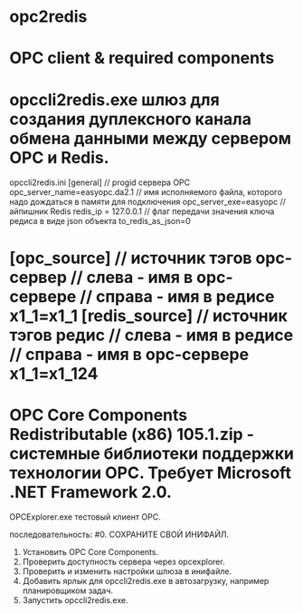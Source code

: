 # opc2redis
OPC client &amp; required components
=============
opccli2redis.exe шлюз для создания дуплексного канала обмена данными между сервером ОРС и Redis.
============
opccli2redis.ini
[general]
// progid сервера ОРС
opc_server_name=easyopc.da2.1
// имя исполняемого файла, которого надо дождаться в памяти для подключения
opc_server_exe=easyopc
// айпишник Redis
redis_ip = 127.0.0.1
// флаг передачи значения ключа редиса в виде json объекта
to_redis_as_json=0

[opc_source]
// источник тэгов орс-сервер
// слева - имя в орс-сервере
// справа - имя в редисе
x1_1=x1_1
[redis_source]
// источник тэгов редис
// слева - имя в редисе
// справа - имя в орс-сервере
x1_1=x1_124
=============
OPC Core Components Redistributable (x86) 105.1.zip - системные библиотеки поддержки технологии ОРС. Требует Microsoft .NET Framework 2.0.
==============
OPCExplorer.exe тестовый клиент ОРС.

последовательность:
#0. СОХРАНИТЕ СВОЙ ИНИФАЙЛ.
1. Установить OPC Core Components. 
2. Проверить доступность сервера через opcexplorer.
3. Проверить и изменить настройки шлюза в инифайле.
4. Добавить ярлык для opccli2redis.exe в автозагрузку, например планировщиком задач.
5. Запустить opccli2redis.exe.